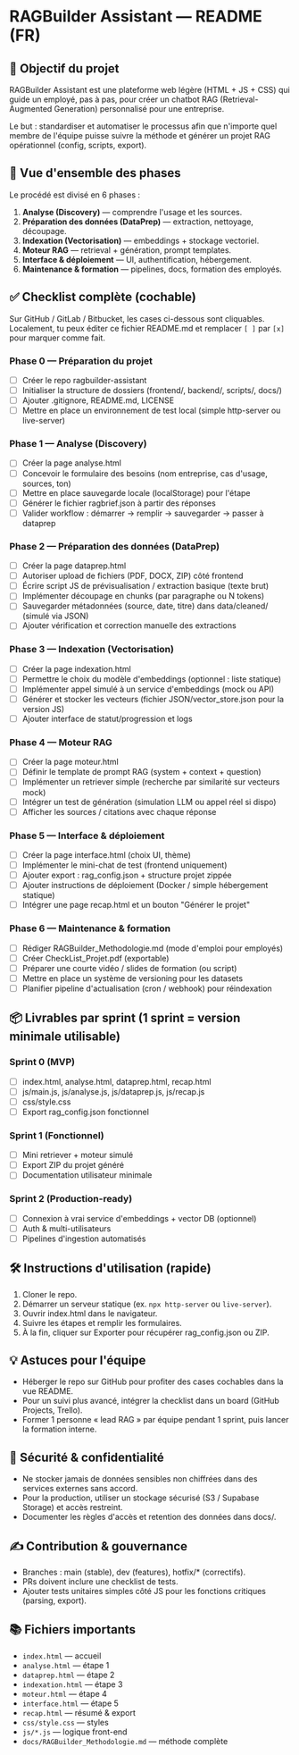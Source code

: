 # RAGBuilder Assistant — README (FR)

## 🎯 Objectif du projet
RAGBuilder Assistant est une plateforme web légère (HTML + JS + CSS) qui guide un employé, pas à pas, pour créer un chatbot RAG (Retrieval-Augmented Generation) personnalisé pour une entreprise.

Le but : standardiser et automatiser le processus afin que n'importe quel membre de l'équipe puisse suivre la méthode et générer un projet RAG opérationnel (config, scripts, export).

## 🧭 Vue d'ensemble des phases
Le procédé est divisé en 6 phases :

1. **Analyse (Discovery)** — comprendre l'usage et les sources.
2. **Préparation des données (DataPrep)** — extraction, nettoyage, découpage.
3. **Indexation (Vectorisation)** — embeddings + stockage vectoriel.
4. **Moteur RAG** — retrieval + génération, prompt templates.
5. **Interface & déploiement** — UI, authentification, hébergement.
6. **Maintenance & formation** — pipelines, docs, formation des employés.

## ✅ Checklist complète (cochable)
Sur GitHub / GitLab / Bitbucket, les cases ci-dessous sont cliquables.
Localement, tu peux éditer ce fichier README.md et remplacer `[ ]` par `[x]` pour marquer comme fait.

### Phase 0 — Préparation du projet
- [ ] Créer le repo ragbuilder-assistant
- [ ] Initialiser la structure de dossiers (frontend/, backend/, scripts/, docs/)
- [ ] Ajouter .gitignore, README.md, LICENSE
- [ ] Mettre en place un environnement de test local (simple http-server ou live-server)

### Phase 1 — Analyse (Discovery)
- [ ] Créer la page analyse.html
- [ ] Concevoir le formulaire des besoins (nom entreprise, cas d'usage, sources, ton)
- [ ] Mettre en place sauvegarde locale (localStorage) pour l'étape
- [ ] Générer le fichier ragbrief.json à partir des réponses
- [ ] Valider workflow : démarrer → remplir → sauvegarder → passer à dataprep

### Phase 2 — Préparation des données (DataPrep)
- [ ] Créer la page dataprep.html
- [ ] Autoriser upload de fichiers (PDF, DOCX, ZIP) côté frontend
- [ ] Écrire script JS de prévisualisation / extraction basique (texte brut)
- [ ] Implémenter découpage en chunks (par paragraphe ou N tokens)
- [ ] Sauvegarder métadonnées (source, date, titre) dans data/cleaned/ (simulé via JSON)
- [ ] Ajouter vérification et correction manuelle des extractions

### Phase 3 — Indexation (Vectorisation)
- [ ] Créer la page indexation.html
- [ ] Permettre le choix du modèle d'embeddings (optionnel : liste statique)
- [ ] Implémenter appel simulé à un service d'embeddings (mock ou API)
- [ ] Générer et stocker les vecteurs (fichier JSON/vector_store.json pour la version JS)
- [ ] Ajouter interface de statut/progression et logs

### Phase 4 — Moteur RAG
- [ ] Créer la page moteur.html
- [ ] Définir le template de prompt RAG (system + context + question)
- [ ] Implémenter un retriever simple (recherche par similarité sur vecteurs mock)
- [ ] Intégrer un test de génération (simulation LLM ou appel réel si dispo)
- [ ] Afficher les sources / citations avec chaque réponse

### Phase 5 — Interface & déploiement
- [ ] Créer la page interface.html (choix UI, thème)
- [ ] Implémenter le mini-chat de test (frontend uniquement)
- [ ] Ajouter export : rag_config.json + structure projet zippée
- [ ] Ajouter instructions de déploiement (Docker / simple hébergement statique)
- [ ] Intégrer une page recap.html et un bouton "Générer le projet"

### Phase 6 — Maintenance & formation
- [ ] Rédiger RAGBuilder_Methodologie.md (mode d'emploi pour employés)
- [ ] Créer CheckList_Projet.pdf (exportable)
- [ ] Préparer une courte vidéo / slides de formation (ou script)
- [ ] Mettre en place un système de versioning pour les datasets
- [ ] Planifier pipeline d'actualisation (cron / webhook) pour réindexation

## 📦 Livrables par sprint (1 sprint = version minimale utilisable)

### Sprint 0 (MVP)
- [ ] index.html, analyse.html, dataprep.html, recap.html
- [ ] js/main.js, js/analyse.js, js/dataprep.js, js/recap.js
- [ ] css/style.css
- [ ] Export rag_config.json fonctionnel

### Sprint 1 (Fonctionnel)
- [ ] Mini retriever + moteur simulé
- [ ] Export ZIP du projet généré
- [ ] Documentation utilisateur minimale

### Sprint 2 (Production-ready)
- [ ] Connexion à vrai service d'embeddings + vector DB (optionnel)
- [ ] Auth & multi-utilisateurs
- [ ] Pipelines d'ingestion automatisés

## 🛠️ Instructions d'utilisation (rapide)
1. Cloner le repo.
2. Démarrer un serveur statique (ex. `npx http-server` ou `live-server`).
3. Ouvrir index.html dans le navigateur.
4. Suivre les étapes et remplir les formulaires.
5. À la fin, cliquer sur Exporter pour récupérer rag_config.json ou ZIP.

## 💡 Astuces pour l'équipe
- Héberger le repo sur GitHub pour profiter des cases cochables dans la vue README.
- Pour un suivi plus avancé, intégrer la checklist dans un board (GitHub Projects, Trello).
- Former 1 personne « lead RAG » par équipe pendant 1 sprint, puis lancer la formation interne.

## 🔐 Sécurité & confidentialité
- Ne stocker jamais de données sensibles non chiffrées dans des services externes sans accord.
- Pour la production, utiliser un stockage sécurisé (S3 / Supabase Storage) et accès restreint.
- Documenter les règles d'accès et retention des données dans docs/.

## ✍️ Contribution & gouvernance
- Branches : main (stable), dev (features), hotfix/* (correctifs).
- PRs doivent inclure une checklist de tests.
- Ajouter tests unitaires simples côté JS pour les fonctions critiques (parsing, export).

## 📚 Fichiers importants
- `index.html` — accueil
- `analyse.html` — étape 1
- `dataprep.html` — étape 2
- `indexation.html` — étape 3
- `moteur.html` — étape 4
- `interface.html` — étape 5
- `recap.html` — résumé & export
- `css/style.css` — styles
- `js/*.js` — logique front-end
- `docs/RAGBuilder_Methodologie.md` — méthode complète
